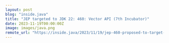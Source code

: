 ```yaml
---
layout: post
blog: "inside.java"
title: "JEP targeted to JDK 22: 460: Vector API (7th Incubator)"
date: 2023-11-19T00:00:00Z
image: images/java.png
remote_url: "https://inside.java/2023/11/19/jep-460-proposed-to-target-jdk22/"
---
```

